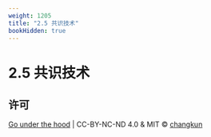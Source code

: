 ```yaml
---
weight: 1205
title: "2.5 共识技术"
bookHidden: true
---
```



# 2.5 共识技术


## 许可

[Go under the hood](https://github.com/golang-design/under-the-hood) | CC-BY-NC-ND 4.0 & MIT &copy; [changkun](https://changkun.de)
